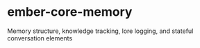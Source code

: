 # ember-core-memory
Memory structure, knowledge tracking, lore logging, and stateful conversation elements
